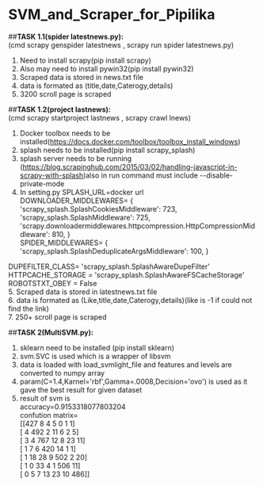 # SVM_and_Scraper_for_Pipilika

##**TASK 1.1(spider latestnews.py):** <br />
(cmd scrapy genspider latestnews , scrapy run spider latestnews.py) <br />
1. Need to install scrapy(pip install scrapy) <br />
2. Also may need to install pywin32(pip install pywin32) <br />
3. Scraped data is stored in news.txt file <br />
4. data is formated as (title,date,Caterogy,details) <br />
5. 3200 scroll page is scraped <br />

##**TASK 1.2(project lastnews):** <br />
(cmd scrapy startproject lastnews , scrapy crawl lnews) <br />
1. Docker toolbox needs to be installed(https://docs.docker.com/toolbox/toolbox_install_windows) <br />
2. splash needs to be installed(pip install scrapy_splash) <br />
3. splash server needs to be running (https://blog.scrapinghub.com/2015/03/02/handling-javascript-in-scrapy-with-splash)also in run command must include --disable-private-mode <br />
4. In setting.py SPLASH_URL=docker url <br /> DOWNLOADER_MIDDLEWARES= {
            'scrapy_splash.SplashCookiesMiddleware': 723,
            'scrapy_splash.SplashMiddleware': 725,
            'scrapy.downloadermiddlewares.httpcompression.HttpCompressionMiddleware': 810,
        } <br />
SPIDER_MIDDLEWARES= {
            'scrapy_splash.SplashDeduplicateArgsMiddleware': 100,
        } <br />

DUPEFILTER_CLASS= 'scrapy_splash.SplashAwareDupeFilter' <br />
HTTPCACHE_STORAGE = 'scrapy_splash.SplashAwareFSCacheStorage' <br />
ROBOTSTXT_OBEY = False <br />
5. Scraped data is stored in latestnews.txt file <br />
6. data is formated as (Like,title,date,Caterogy,details)(like is -1 if could not find the link) <br />
7. 250+ scroll page is scraped <br />


##**TASK 2(MultiSVM.py):** <br />

1. sklearn need to be installed (pip install sklearn) <br />
2. svm.SVC is used which is a wrapper of libsvm <br />
3. data is loaded with load_svmlight_file and features and levels are converted to numpy array <br />
3. param(C=1.4,Karnel='rbf',Gamma=.0008,Decision='ovo') is used as it gave the best result for given dataset <br />
4. result of svm is <br />
	accuracy=0.9153318077803204 <br />
	confution matrix= <br />
[[427   8   4   5   0   1   1] <br />
 [  4 492   2  11   6   2   5] <br />
 [  3   4 767  12   8  23  11] <br />
 [  1   7   6 420  14   1   1] <br />
 [  1  18  28   9 502   2  20] <br />
 [  1   0  33   4   1 506  11] <br />
 [  0   5   7  13  23  10 486]] <br />
